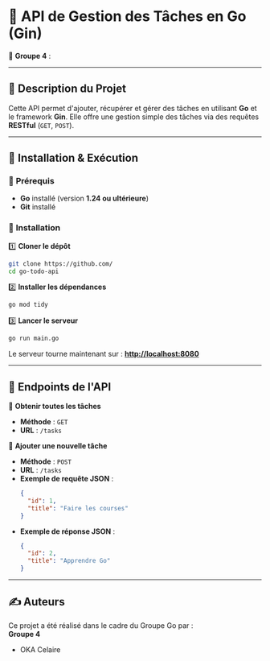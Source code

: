 # 📌 API de Gestion des Tâches en Go (Gin)

👥 **Groupe 4** : 



---

## 📝 Description du Projet
Cette API permet d'ajouter, récupérer et gérer des tâches en utilisant **Go** et le framework **Gin**. Elle offre une gestion simple des tâches via des requêtes **RESTful** (`GET`, `POST`).

---

## 🚀 Installation & Exécution

### 🔹 **Prérequis**
- **Go** installé (version **1.24 ou ultérieure**)
- **Git** installé

### 🔹 **Installation**

1️⃣ **Cloner le dépôt**
```sh
git clone https://github.com/
cd go-todo-api
```

2️⃣ **Installer les dépendances**
```sh
go mod tidy
```

3️⃣ **Lancer le serveur**
```sh
go run main.go
```
Le serveur tourne maintenant sur : **[http://localhost:8080](http://localhost:8080)**

---

## 🔗 **Endpoints de l'API**

📌 **Obtenir toutes les tâches**
- **Méthode** : `GET`
- **URL** : `/tasks`

📌 **Ajouter une nouvelle tâche**
- **Méthode** : `POST`
- **URL** : `/tasks`
- **Exemple de requête JSON** :
  ```json
  {
    "id": 1,
    "title": "Faire les courses"
  }
  ```
- **Exemple de réponse JSON** :
  ```json
  {
    "id": 2,
    "title": "Apprendre Go"
  }
  ```

---

## ✍️ **Auteurs**
Ce projet a été réalisé dans le cadre du Groupe Go par :  
**Groupe 4**  
- OKA Celaire

